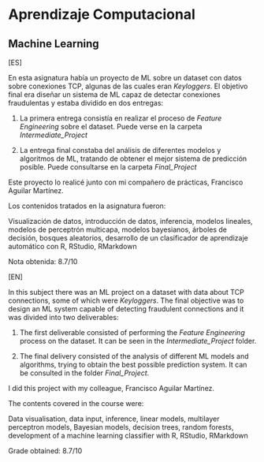 # Aprendizaje Computacional
## Machine Learning

[ES]

En esta asignatura había un proyecto de ML sobre un dataset con datos sobre conexiones TCP, algunas de las cuales eran *Keyloggers*. El objetivo final era diseñar un sistema de ML capaz de detectar conexiones fraudulentas y estaba dividido en dos entregas:

1) La primera entrega consistía en realizar el proceso de *Feature Engineering* sobre el dataset. Puede verse en la carpeta *Intermediate_Project*

2) La entrega final constaba del análisis de diferentes modelos y algoritmos de ML, tratando de obtener el mejor sistema de predicción posible. Puede consultarse en la carpeta *Final_Project*

Este proyecto lo realicé junto con mi compañero de prácticas, Francisco Aguilar Martínez.

Los contenidos tratados en la asignatura fueron:

Visualización de datos, introducción de datos, inferencia, modelos lineales, modelos de perceptrón multicapa, modelos bayesianos, árboles de decisión, bosques aleatorios, desarrollo de un clasificador de aprendizaje automático con R, RStudio, RMarkdown

Nota obtenida: 8.7/10

[EN]

In this subject there was an ML project on a dataset with data about TCP connections, some of which were *Keyloggers*. The final objective was to design an ML system capable of detecting fraudulent connections and it was divided into two deliverables:

1) The first deliverable consisted of performing the *Feature Engineering* process on the dataset. It can be seen in the *Intermediate_Project* folder.

2) The final delivery consisted of the analysis of different ML models and algorithms, trying to obtain the best possible prediction system. It can be consulted in the folder *Final_Project*.

I did this project with my colleague, Francisco Aguilar Martínez.

The contents covered in the course were:

Data visualisation, data input, inference, linear models, multilayer perceptron models, Bayesian models, decision trees, random forests, development of a machine learning classifier with R, RStudio, RMarkdown

Grade obtained: 8.7/10

